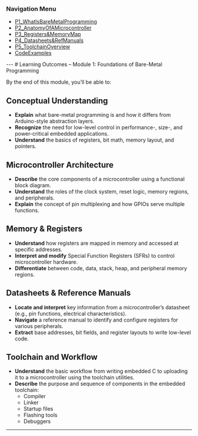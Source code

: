 <h3>Navigation Menu</h3>
<ul>
  <li><a href="P1_WhatIsBareMetalProgramming.md">P1_WhatIsBareMetalProgramming</a></li>
  <li><a href="P2_AnatomyOfAMicrocontroller.md">P2_AnatomyOfAMicrocontroller</a></li>
  <li><a href="P3_Registers&MemoryMap.md">P3_Registers&MemoryMap</a></li>
  <li><a href="P4_Datasheets&RefManuals.md">P4_Datasheets&RefManuals</a></li>
  <li><a href="P5_ToolchainOverview.md">P5_ToolchainOverview</a></li>
  <li><a href="CodeExamples.md">CodeExamples</a></li>
</ul>
---
# Learning Outcomes – Module 1: Foundations of Bare-Metal Programming

By the end of this module, you’ll be able to:

## Conceptual Understanding

- **Explain** what bare-metal programming is and how it differs from Arduino-style abstraction layers.
- **Recognize** the need for low-level control in performance-, size-, and power-critical embedded applications.
- **Understand** the basics of registers, bit math, memory layout, and pointers.

## Microcontroller Architecture

- **Describe** the core components of a microcontroller using a functional block diagram.
- **Understand** the roles of the clock system, reset logic, memory regions, and peripherals.
- **Explain** the concept of pin multiplexing and how GPIOs serve multiple functions.

## Memory & Registers

- **Understand** how registers are mapped in memory and accessed at specific addresses.
- **Interpret and modify** Special Function Registers (SFRs) to control microcontroller hardware.
- **Differentiate** between code, data, stack, heap, and peripheral memory regions.

## Datasheets & Reference Manuals

- **Locate and interpret** key information from a microcontroller’s datasheet (e.g., pin functions, electrical characteristics).
- **Navigate** a reference manual to identify and configure registers for various peripherals.
- **Extract** base addresses, bit fields, and register layouts to write low-level code.

## Toolchain and Workflow

- **Understand** the basic workflow from writing embedded C to uploading it to a microcontroller using the toolchain utilities.
- **Describe** the purpose and sequence of components in the embedded toolchain:
  - Compiler
  - Linker
  - Startup files
  - Flashing tools
  - Debuggers

---
